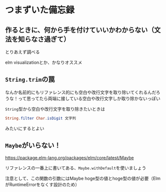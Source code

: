 # つまずいた備忘録



## 作るときに、何から手を付けていいかわからない（文法を知らなさ過ぎて）

とりあえず調べる

elm visualizationとか、かなりオススメ





## `String.trim`の罠

なんか名前的にもリファレンス的にも空白や改行文字を取り除いてくれるんだろうな！って思ってたら両端に接している空白や改行文字しか取り除かないっぽい

`String`型から空白や改行文字を取り除きたいときは

```elm
String.filter Char.isDigit 文字列
```

みたいにするとよい





## `Maybe`がいらない！

https://package.elm-lang.org/packages/elm/core/latest/Maybe

リファレンスの一番上に書いてある、`Maybe.withDefault`を使いましょう

注意として、この関数の引数にはMaybe hoge型の値とhoge型の値が必要（ElmがRuntimeErrorをなくす設計のため）

